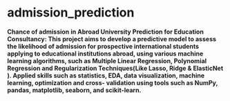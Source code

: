 # admission_prediction
**Chance of admission in Abroad University Prediction for Education Consultancy: 
This project aims to develop a predictive model to assess the likelihood of admission for prospective international students applying to educational institutions abroad, using various machine learning algorithms, such as Multiple Linear Regression, Polynomial Regression  and Regularization Techniques(Like Lasso, Ridge & ElasticNet ). Applied skills such as statistics, EDA, data visualization, machine learning, optimization and cross- validation using tools such as NumPy, pandas,  matplotlib,  seaborn, and scikit-learn.**
